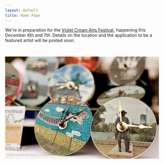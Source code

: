 ```yaml
---
layout: default
title: Home Page
---
```


We're in preparation for the <a href="artsfest.html">Violet Crown Arts Festival</a>, happening this 
December 6th and 7th.  Details on the location and the application to be a featured artist 
will be posted soon.

<br>

<a href="artsfest.html"><img src="img/vccw_clocks.jpg" class="img-responsive well"></a>
